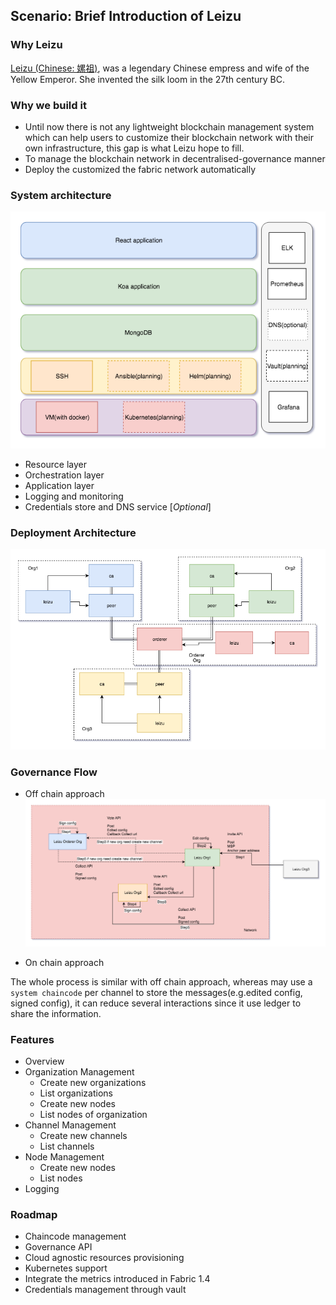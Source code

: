 ## Scenario: Brief Introduction of Leizu

### Why Leizu

[Leizu (Chinese: 嫘祖)](https://en.wikipedia.org/wiki/Leizu), was a legendary Chinese empress and wife of the Yellow Emperor. She invented the silk loom in the 27th century BC.

### Why we build it

* Until now there is not any lightweight blockchain management system which can help users to customize their blockchain network with their own infrastructure, this gap is what Leizu hope to fill.
* To manage the blockchain network in decentralised-governance manner
* Deploy the customized the fabric network automatically

### System architecture

![System Architecture](./system-architecture.png)
* Resource layer
* Orchestration layer
* Application layer
* Logging and monitoring
* Credentials store and DNS service \[*Optional*\]

### Deployment Architecture

![Deployment Architecture](./deployment-architecture.png)

### Governance Flow
* Off chain approach
![](./governance-flow.png)

* On chain approach

The whole process is similar with off chain approach, whereas may use a `system chaincode` per channel to store the messages(e.g.edited config, signed config), it can reduce several interactions since it use ledger to share the information.

### Features
* Overview
* Organization Management
  * Create new organizations
  * List organizations
  * Create new nodes
  * List nodes of organization
* Channel Management
  * Create new channels
  * List channels
* Node Management
  * Create new nodes
  * List nodes
* Logging

### Roadmap
* Chaincode management
* Governance API
* Cloud agnostic resources provisioning
* Kubernetes support
* Integrate the metrics introduced in Fabric 1.4
* Credentials management through vault
